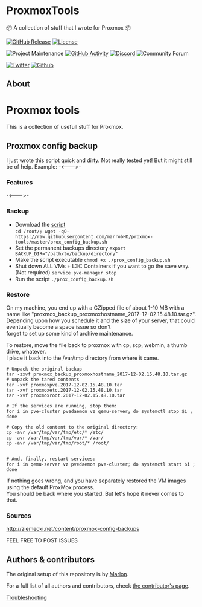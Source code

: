# ProxmoxTools
📦 A collection of stuff that I wrote for Proxmox 📦

[![GitHub Release][releases-shield]][releases]
[![License][license-shield]](LICENSE.md)

![Project Maintenance][maintenance-shield]
[![GitHub Activity][commits-shield]][commits]
[![Discord][discord-shield]][discord]
![Community Forum][forum-shield]

[![Twitter][twitter]][twitter]
[![Github][github]][github]

<!-- 🎉 Release of ProxmoxTools 0.0.1 -->

## About

# Proxmox tools
This is a collection of usefull stuff for Proxmox.

## Proxmox config backup

I just wrote this script quick and dirty. Not really tested yet! But it might still be of help.
Example:
-<--->-

### Features

-<--->-
<!-- also includes... -->


### Backup
* Download the [script](https://raw.githubusercontent.com/marrobHD/proxmox-tools/master/prox_config_backup.sh)  
```cd /root/; wget -qO- https://raw.githubusercontent.com/marrobHD/proxmox-tools/master/prox_config_backup.sh```
* Set the permanent backups directory ```export BACKUP_DIR="/path/to/backup/directory"```
* Make the script executable ```chmod +x ./prox_config_backup.sh```
* Shut down ALL VMs + LXC Containers if you want to go the save way. (Not required) ```service pve-manager stop```
* Run the script ```./prox_config_backup.sh```

### Restore
On my machine, you end up with a GZipped file of about 1-10 MB with a name like "proxmox_backup_proxmoxhostname_2017-12-02.15.48.10.tar.gz".  
Depending upon how you schedule it and the size of your server, that could eventually become a space issue so don't  
forget to set up some kind of archive maintenance.

To restore, move the file back to proxmox with cp, scp, webmin, a thumb drive, whatever.  
I place it back into the /var/tmp directory from where it came. 

```
# Unpack the original backup
tar -zxvf proxmox_backup_proxmoxhostname_2017-12-02.15.48.10.tar.gz
# unpack the tared contents
tar -xvf proxmoxpve.2017-12-02.15.48.10.tar
tar -xvf proxmoxetc.2017-12-02.15.48.10.tar
tar -xvf proxmoxroot.2017-12-02.15.48.10.tar

# If the services are running, stop them:
for i in pve-cluster pvedaemon vz qemu-server; do systemctl stop $i ; done

# Copy the old content to the original directory:
cp -avr /var/tmp/var/tmp/etc/* /etc/
cp -avr /var/tmp/var/tmp/var/* /var/
cp -avr /var/tmp/var/tmp/root/* /root/


# And, finally, restart services:
for i in qemu-server vz pvedaemon pve-cluster; do systemctl start $i ; done
```

If nothing goes wrong, and you have separately restored the VM images using the default ProxMox process.  
You should be back where you started. But let's hope it never comes to that.

### Sources
http://ziemecki.net/content/proxmox-config-backups



FEEL FREE TO POST ISSUES


## Authors & contributors

The original setup of this repository is by [Marlon][TechHome].

For a full list of all authors and contributors,
check [the contributor's page][contributors].



[Troubleshooting]()

[commits-shield]: https://img.shields.io/github/commit-activity/y/marrobHD/proxmox-tools.svg?style=for-the-badge
[commits]: https://github.com/marrobHD/proxmox-tools/commits/master
[discord]: https://discord.gg/ND4emRS
[discord-shield]: https://img.shields.io/discord/579704220970909717.svg?style=for-the-badge
[contributors]: https://github.com/marrobHD/proxmox-tools/graphs/contributors
[forum-shield]: https://img.shields.io/badge/community-forum-brightgreen.svg?style=for-the-badge
[license-shield]: https://img.shields.io/github/license/marrobHD/proxmox-tools.svg?style=for-the-badge
[maintenance-shield]: https://img.shields.io/badge/maintainer-Marlon-blue.svg?style=for-the-badge
[TechHome]: https://github.com/marrobHD
[releases-shield]: https://img.shields.io/github/release/marrobHD/proxmox-tools.svg?style=for-the-badge
[releases]: https://github.com/marrobHD/proxmox-tools/releases
[esphome]: https://esphome.io
[contributors]: https://github.com/hassio-addons/addon-ssh/graphs/contributors
[forum-shield]: https://img.shields.io/badge/community-forum-brightgreen.svg?style=for-the-badge
[license-shield]: https://img.shields.io/github/license/marrobHD/proxmox-tools.svg?style=for-the-badge
[maintenance-shield]: https://img.shields.io/badge/maintainer-Marlon-blue.svg?style=for-the-badge
[releases-shield]: https://img.shields.io/github/release/marrobHD/proxmox-tools.svg?style=for-the-badge
[releases]: https://github.com/marrobHD/proxmox-tools/releases
[twitter]: https://img.shields.io/twitter/follow/TechxHome.svg?style=social
[github]: https://img.shields.io/github/followers/marrobHD.svg?style=social
